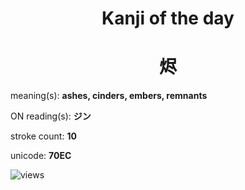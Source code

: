 <h1 align="center">Kanji of the day</h1>
<h1 align="center">烬</h1>
<p align="left">meaning(s): <b>ashes, cinders, embers, remnants</b></p>
<p align="left">ON reading(s): <b>ジン</b></p>
<p align="left">stroke count: <b>10</b></p>
<p align="left">unicode: <b>70EC</b></p>
<p align="left"><img src="https://komarev.com/ghpvc/?username=tristanwagner-kanjioftheday&label=Views&color=0e75b6&style=flat" alt="views"/></p>
